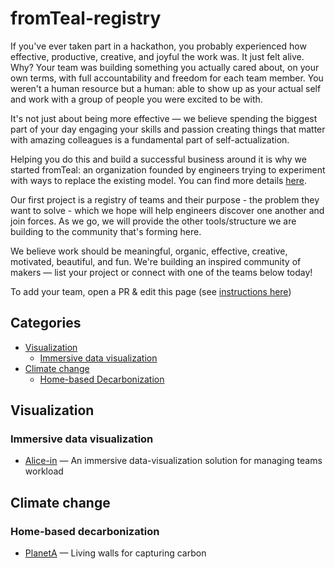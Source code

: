 # fromTeal-registry
If you've ever taken part in a hackathon, you probably experienced how effective, productive, creative, and joyful the work was. It just felt alive. Why? Your team was building something you actually cared about, on your own terms, with full accountability and freedom for each team member. You weren't a human resource but a human: able to show up as your actual self and work with a group of people you were excited to be with.

It's not just about being more effective — we believe spending the biggest part of your day engaging your skills and passion creating things that matter with amazing colleagues is a fundamental part of self-actualization.

Helping you do this and build a successful business around it is why we started fromTeal: an organization founded by engineers trying to experiment with ways to replace the existing model. You can find more details [here](idea.md).

Our first project is a registry of teams and their purpose - the problem they want to solve - which we hope will help engineers discover one another and join forces. As we go, we will provide the other tools/structure we are building to the community that's forming here. 

We believe work should be meaningful, organic, effective, creative, motivated, beautiful, and fun. We're building an inspired community of makers — list your project or connect with one of the teams below today!


To add your team, open a PR & edit this page (see [instructions here](instructions.md)) 


## Categories

<!-- toc -->

- [Visualization](#visualization)
  * [Immersive data visualization](#immersive-data-visualization)
- [Climate change](#climate-change)
  * [Home-based Decarbonization](#home-based-decarbonization)
  
<!-- tocstop -->

## Visualization


### Immersive data visualization

* [Alice-in](https://alice.in) — An immersive data-visualization solution for managing teams workload


## Climate change


### Home-based decarbonization
* [PlanetA](https://planet-a.xyz) — Living walls for capturing carbon

